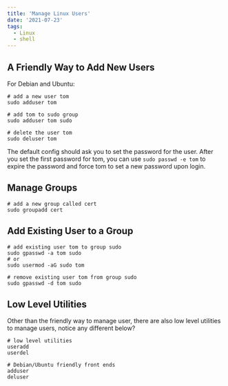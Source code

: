 ```yaml
---
title: 'Manage Linux Users'
date: '2021-07-23'
tags:
  - Linux
  - shell
---
```


## A Friendly Way to Add New Users

For Debian and Ubuntu:

```shell
# add a new user tom
sudo adduser tom

# add tom to sudo group
sudo adduser tom sudo

# delete the user tom
sudo deluser tom
```

The default config should ask you to set the password for the user. After you set the first password for tom, you can use `sudo passwd -e tom` to expire the password and force tom to set a new password upon login.

## Manage Groups

```shell
# add a new group called cert
sudo groupadd cert
```

## Add Existing User to a Group

```shell
# add existing user tom to group sudo
sudo gpasswd -a tom sudo
# or
sudo usermod -aG sudo tom

# remove existing user tom from group sudo
sudo gpasswd -d tom sudo
```

## Low Level Utilities

Other than the friendly way to manage user, there are also low level utilities to manage users, notice any different below?

```shell
# low level utilities
useradd
userdel

# Debian/Ubuntu friendly front ends
adduser
deluser
```
